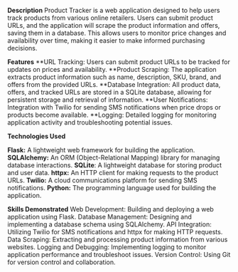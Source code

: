 **Description**
Product Tracker is a web application designed to help users track products from various online retailers. Users can submit product URLs, and the application will scrape the product information and offers, saving them in a database. This allows users to monitor price changes and availability over time, making it easier to make informed purchasing decisions.

**Features**
**URL Tracking: Users can submit product URLs to be tracked for updates on prices and availability.
**Product Scraping: The application extracts product information such as name, description, SKU, brand, and offers from the provided URLs.
**Database Integration: All product data, offers, and tracked URLs are stored in a SQLite database, allowing for persistent storage and retrieval of information.
**User Notifications: Integration with Twilio for sending SMS notifications when price drops or products become available.
**Logging: Detailed logging for monitoring application activity and troubleshooting potential issues.


**Technologies Used**

**Flask:** A lightweight web framework for building the application.
**SQLAlchemy:** An ORM (Object-Relational Mapping) library for managing database interactions.
**SQLite**: A lightweight database for storing product and user data.
**httpx:** An HTTP client for making requests to the product URLs.
**Twilio:** A cloud communications platform for sending SMS notifications.
**Python:** The programming language used for building the application.

**Skills Demonstrated**
Web Development: Building and deploying a web application using Flask.
Database Management: Designing and implementing a database schema using SQLAlchemy.
API Integration: Utilizing Twilio for SMS notifications and httpx for making HTTP requests.
Data Scraping: Extracting and processing product information from various websites.
Logging and Debugging: Implementing logging to monitor application performance and troubleshoot issues.
Version Control: Using Git for version control and collaboration.
